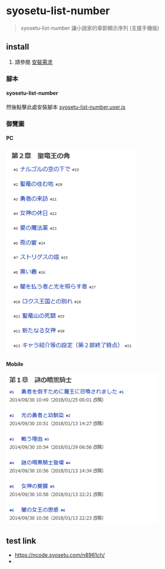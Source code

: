 # syosetu-list-number

> syosetu-list-number 讓小說家的章節顯示序列 (支援手機版)

## install

1. 請參閱 [安裝需求](https://github.com/bluelovers/gm-user-scripts/blob/master/readme/userscript.md)

### 腳本

#### syosetu-list-number

然後點擊此處安裝腳本 [syosetu-list-number.user.js](https://github.com/bluelovers/gm-user-scripts/raw/master/dist/syosetu-list-number.user.js)

### 御覽圖

#### PC

![syosetu-list-number](syosetu-list-number.jpg)

#### Mobile

![2018-03-08-22-12-26-2](images/2018-03-08-22-12-26-2.jpg)

## test link

- https://ncode.syosetu.com/n8961ch/
- 
